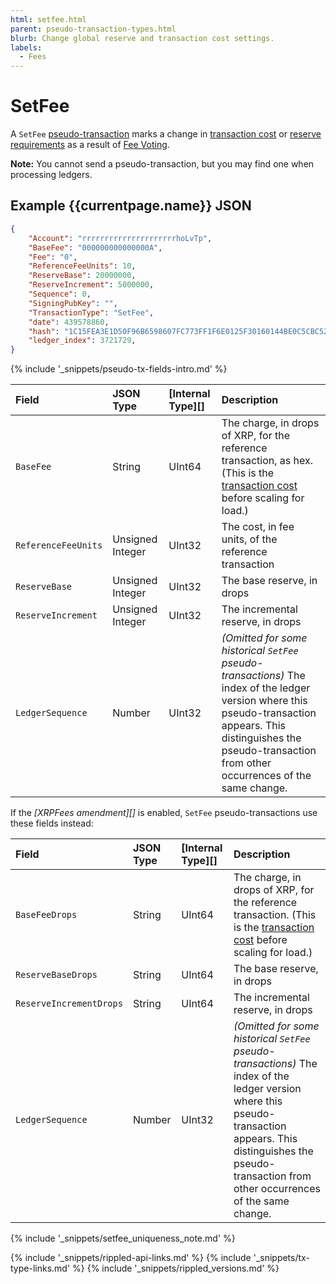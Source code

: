 ```yaml
---
html: setfee.html
parent: pseudo-transaction-types.html
blurb: Change global reserve and transaction cost settings.
labels:
  - Fees
---
```

# SetFee

A `SetFee` [pseudo-transaction](pseudo-transaction-types.html) marks a change in [transaction cost](transaction-cost.html) or [reserve requirements](reserves.html) as a result of [Fee Voting](fee-voting.html).

**Note:** You cannot send a pseudo-transaction, but you may find one when processing ledgers.

## Example {{currentpage.name}} JSON

```json
{
    "Account": "rrrrrrrrrrrrrrrrrrrrrhoLvTp",
    "BaseFee": "000000000000000A",
    "Fee": "0",
    "ReferenceFeeUnits": 10,
    "ReserveBase": 20000000,
    "ReserveIncrement": 5000000,
    "Sequence": 0,
    "SigningPubKey": "",
    "TransactionType": "SetFee",
    "date": 439578860,
    "hash": "1C15FEA3E1D50F96B6598607FC773FF1F6E0125F30160144BE0C5CBC52F5151B",
    "ledger_index": 3721729,
}
```

{% include '_snippets/pseudo-tx-fields-intro.md' %}
<!--{# fix md highlighting_ #}-->

| Field               | JSON Type        | [Internal Type][] | Description     |
|:--------------------|:-----------------|:------------------|:----------------|
| `BaseFee`           | String           | UInt64            | The charge, in drops of XRP, for the reference transaction, as hex. (This is the [transaction cost](transaction-cost.html) before scaling for load.) |
| `ReferenceFeeUnits` | Unsigned Integer | UInt32            | The cost, in fee units, of the reference transaction |
| `ReserveBase`       | Unsigned Integer | UInt32            | The base reserve, in drops |
| `ReserveIncrement`  | Unsigned Integer | UInt32            | The incremental reserve, in drops |
| `LedgerSequence`    | Number           | UInt32            | _(Omitted for some historical `SetFee` pseudo-transactions)_ The index of the ledger version where this pseudo-transaction appears. This distinguishes the pseudo-transaction from other occurrences of the same change. |


If the _[XRPFees amendment][]_ is enabled, `SetFee` pseudo-transactions use these fields instead:

| Field                   | JSON Type | [Internal Type][] | Description     |
|:------------------------|:----------|:------------------|:----------------|
| `BaseFeeDrops`          | String    | UInt64            | The charge, in drops of XRP, for the reference transaction. (This is the [transaction cost](transaction-cost.html) before scaling for load.) |
| `ReserveBaseDrops`      | String    | UInt64            | The base reserve, in drops |
| `ReserveIncrementDrops` | String    | UInt64            | The incremental reserve, in drops |
| `LedgerSequence`        | Number    | UInt32            | _(Omitted for some historical `SetFee` pseudo-transactions)_ The index of the ledger version where this pseudo-transaction appears. This distinguishes the pseudo-transaction from other occurrences of the same change. |


{% include '_snippets/setfee_uniqueness_note.md' %}

<!--{# common link defs #}-->
{% include '_snippets/rippled-api-links.md' %}
{% include '_snippets/tx-type-links.md' %}
{% include '_snippets/rippled_versions.md' %}
